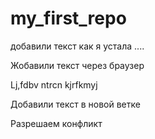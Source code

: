 ﻿# my_first_repo

добавили текст как я устала ....

Жобавили текст через браузер

Lj,fdbv ntrcn kjrfkmyj 

Добавили текст в новой ветке 

Разрешаем конфликт 
